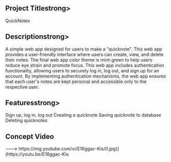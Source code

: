 
<h2><strong>Project Title</strong>strong></h2>

QuickNotes

<h2><strong>Description</strong>strong></h2>
A simple web app designed for users to make a "quicknote". 
This web app provides a user-friendly interface where users can create, view, 
and delete their notes. The final web app color theme is mint-green to 
help users reduce eye strain and promote focus. This web app includes 
authentication functionality, allowing users to securely log in, 
log out, and sign up for an account. By implementing authentication
mechanisms, the web app ensures that each user's notes are kept personal 
and accessible only to the respective user.

<h2><strong>Features</strong>strong></h2>
Sign up, log in, log out
Creating a quicknote
Saving quicknote to database
Deleting quicknotes


<h2><strong>Concept Video</strong></h2>
--->  https://img.youtube.com/vi/E16ggac-Kis/0.jpg)](https://youtu.be/E16ggac-Kis
